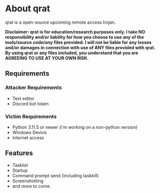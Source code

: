 # About qrat
qrat is a open-source upcoming remote access trojan.

**Disclaimer: qrat is for education/research purposes only. I take NO responsibility and/or liability for how you choose to use any of the tools/source code/any files provided.
 I will not be liable for any losses and/or damages in connection with use of ANY files provided with qrat.
 By using qrat or any files included, you understand that you are AGREEING TO USE AT YOUR OWN RISK.** 

## Requirements
### Attacker Requirements
- Text editor
- Discord bot token
  
### Victim Requirements
- Python 3.11.5 or newer (i'm working on a non-python version)
- Windows Device
- Internet access

## Features
- Tasklist
- Startup
- Command prompt send (including taskkill)
- Screenshotting
- and more to come.
